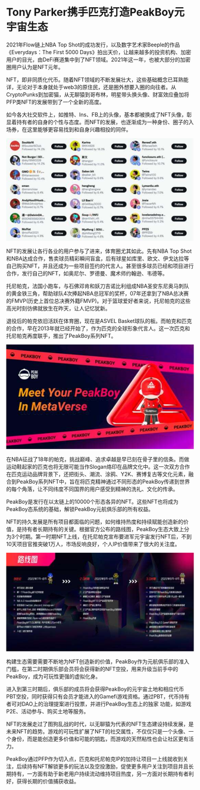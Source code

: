 # Tony Parker携手匹克打造PeakBoy元宇宙生态


2021年Flow链上NBA Top Shot的成功发行，以及数字艺术家Beeple的作品《Everydays：The First 5000 Days》拍出天价，让越来越多的投资机构、加密用户的目光，由DeFi赛道集中到了NFT领域。2021年这一年，也被大部分的加密圈用户认为是NFT元年。

NFT，即非同质化代币。随着NFT领域的不断发展壮大，这些基础概念已耳熟能详，无论对于本身就处于web3的原住民，还是圈外想要入圈的向往者。从CryptoPunks到加密猫，从无聊猿到哥布林，明星带头换头像、财富效应叠加将PFP类NFT的发展带到了一个全新的高度。

如今各大社交软件上，如推特、Ins、FB上的头像，基本都被换成了NFT头像，彰显着持有者的自身的个性与态度。而NFT的发展，也逐渐成为一种身份、圈子的入场券，在这里能够更容易找到和自身兴趣相投的同伴。

![配图](7c1ed.jpeg)


NFT的发展让各行各业的用户参与了进来，体育圈尤其如此。先有NBA Top Shot 和NBA达成合作，售卖球员精彩瞬间盲盒，后有球星如库里、欧文、伊戈达拉等自己购买NFT，并且还成为一些项目签约的代言人。甚至很多球员已经和项目进行合作，发行自己的NFT，如奥尼尔、罗德曼、魔术师约翰逊、韦德等。

托尼帕克，法国小跑车，与石佛邓肯和妖刀吉诺比利组成NBA圣安东尼奥马刺队的黄金铁三角，帮助球队4次捧起NBA总冠军的奖杯，07年还拿到了NBA总决赛的FMVP(历史上首位总决赛外籍FMVP)。对于篮球爱好者来说，托尼帕克的这些高光时刻彷佛就放生在昨天，让人记忆犹新。

退役后的帕克依旧活跃在体育圈，现在是ASVEL Basket球队的板。而帕克和匹克的合作，早在2013年就已经开始了，作为匹克的全球形象代言人。这一次匹克和托尼帕克再度联手，推出了PeakBoy系列NFT。

![配图](7c1ed1.jpeg)


在NBA征战了18年的帕克，挑战巅峰、追求卓越是早已刻在骨子里的信条。而做运动鞋起家的匹克也将无限可能当作Slogan烙印在品牌文化中。这一次双方合作在匹克运动品牌背景下，还把街头、潮流、涂鸦、Y2K、赛博复古等文化元素，融合到PeakBoy系列NFT中，旨在将匹克精神通过不同形态的PeakBoy传递到世界的每个角落，让不同纬度不同国界的用户感受到精神的洗礼、文化的传承。

PeakBoy是发行在以太链上的10000个形态各异的NFT。这些NFT也将成为PeakBoy态系统的基础，解锁PeakBoy元航俱乐部的所有权益。

NFT的持久发展是所有项目都面临的问题，如何维持热度和持续赋能创造新的价值，是持有者长期持有的关键。根据官方公布的路线图，PeakBoy生态大致上分为3个时期。第一时期NFT上线，在托尼帕克宣布要进军元宇宙发行NFT后，不到10天项目官推突破1万人，市场反响良好，个人IP价值带来了很大的关注度。

![配图](7c1ed2.jpeg)

构建生态需要需要不断地为NFT创造新的价值，PeakBoy作为元航俱乐部的准入门槛，在第二时期俱乐部会员将会获得新的NFT空投，用来升级当前手中的PeakBoy，成为可玩性更强的虚拟化身。

进入到第三时期后，俱乐部的成员将会获得PeakBoy的元宇宙土地和相应代币PBT空投，同时获得只有会员才能进入的Gamefi游戏资格。通过PBT，代币持有者可对DAO上的治理提案进行投票，并进行PeakBoy生态上的独家 功能，如游戏P2E、活动参与、购买土地等服务。


NFT的发展走过了图狗乱战的时代，以无聊猿为代表的NFT生态建设持续发展，是未来NFT的趋势。游戏的可玩性扩展了NFT的社交属性，不仅仅只是一个头像、一个身份，而是能创造更多价值和可能的钥匙，而游戏的天然粘性也会让社区更有活力。

PeakBoy通过PFP作为切入点，匹克和托尼帕克IP的加持让项目一上线就收到关注，后续持有NFT解锁更多的玩法以及空投激励，促使更多用户关注到项目并且长期持有，一方面有助于新老用户持续流动维持项目热度，另一方面对长期持有者利好，获得长期的价值捕获收益。
